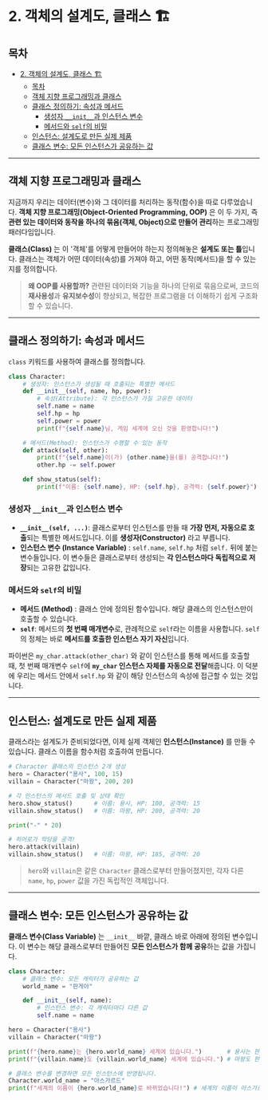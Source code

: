 # 2. 객체의 설계도, 클래스 🏗️

## 목차
- [2. 객체의 설계도, 클래스 🏗️](#2-객체의-설계도-클래스-️)
  - [목차](#목차)
  - [객체 지향 프로그래밍과 클래스](#객체-지향-프로그래밍과-클래스)
  - [클래스 정의하기: 속성과 메서드](#클래스-정의하기-속성과-메서드)
    - [생성자 `__init__`과 인스턴스 변수](#생성자-__init__과-인스턴스-변수)
    - [메서드와 `self`의 비밀](#메서드와-self의-비밀)
  - [인스턴스: 설계도로 만든 실제 제품](#인스턴스-설계도로-만든-실제-제품)
  - [클래스 변수: 모든 인스턴스가 공유하는 값](#클래스-변수-모든-인스턴스가-공유하는-값)

---

## 객체 지향 프로그래밍과 클래스

지금까지 우리는 데이터(변수)와 그 데이터를 처리하는 동작(함수)을 따로 다루었습니다. **객체 지향 프로그래밍(Object-Oriented Programming, OOP)**  은 이 두 가지, 즉 **관련 있는 데이터와 동작을 하나의 묶음(객체, Object)으로 만들어 관리**하는 프로그래밍 패러다임입니다.

**클래스(Class)**  는 이 '객체'를 어떻게 만들어야 하는지 정의해놓은 **설계도 또는 틀**입니다. 클래스는 객체가 어떤 데이터(속성)를 가져야 하고, 어떤 동작(메서드)을 할 수 있는지를 정의합니다.

> **왜 OOP를 사용할까?**
> 관련된 데이터와 기능을 하나의 단위로 묶음으로써, 코드의 **재사용성**과 **유지보수성**이 향상되고, 복잡한 프로그램을 더 이해하기 쉽게 구조화할 수 있습니다.

---

## 클래스 정의하기: 속성과 메서드

`class` 키워드를 사용하여 클래스를 정의합니다.

```python
class Character:
    # 생성자: 인스턴스가 생성될 때 호출되는 특별한 메서드
    def __init__(self, name, hp, power):
        # 속성(Attribute): 각 인스턴스가 가질 고유한 데이터
        self.name = name
        self.hp = hp
        self.power = power
        print(f"{self.name}님, 게임 세계에 오신 것을 환영합니다!")

    # 메서드(Method): 인스턴스가 수행할 수 있는 동작
    def attack(self, other):
        print(f"{self.name}이(가) {other.name}을(를) 공격합니다!")
        other.hp -= self.power

    def show_status(self):
        print(f"이름: {self.name}, HP: {self.hp}, 공격력: {self.power}")
```

### 생성자 `__init__`과 인스턴스 변수

- **`__init__(self, ...)`**: 클래스로부터 인스턴스를 만들 때 **가장 먼저, 자동으로 호출**되는 특별한 메서드입니다. 이를 **생성자(Constructor)**  라고 부릅니다.
- **인스턴스 변수 (Instance Variable)** : `self.name`, `self.hp` 처럼 `self.` 뒤에 붙는 변수들입니다. 이 변수들은 클래스로부터 생성되는 **각 인스턴스마다 독립적으로 저장**되는 고유한 값입니다.

### 메서드와 `self`의 비밀

- **메서드 (Method)** : 클래스 안에 정의된 함수입니다. 해당 클래스의 인스턴스만이 호출할 수 있습니다.
- **`self`**: 메서드의 **첫 번째 매개변수**로, 관례적으로 `self`라는 이름을 사용합니다. `self`의 정체는 바로 **메서드를 호출한 인스턴스 자기 자신**입니다.

파이썬은 `my_char.attack(other_char)` 와 같이 인스턴스를 통해 메서드를 호출할 때, 첫 번째 매개변수 `self`에 **`my_char` 인스턴스 자체를 자동으로 전달**해줍니다. 이 덕분에 우리는 메서드 안에서 `self.hp` 와 같이 해당 인스턴스의 속성에 접근할 수 있는 것입니다.

---

## 인스턴스: 설계도로 만든 실제 제품

클래스라는 설계도가 준비되었다면, 이제 실제 객체인 **인스턴스(Instance)**  를 만들 수 있습니다. 클래스 이름을 함수처럼 호출하여 만듭니다.

```python
# Character 클래스의 인스턴스 2개 생성
hero = Character("용사", 100, 15)
villain = Character("마왕", 200, 20)

# 각 인스턴스의 메서드 호출 및 상태 확인
hero.show_status()      # 이름: 용사, HP: 100, 공격력: 15
villain.show_status()   # 이름: 마왕, HP: 200, 공격력: 20

print("-" * 20)

# 히어로가 악당을 공격!
hero.attack(villain)
villain.show_status()   # 이름: 마왕, HP: 185, 공격력: 20
```
> `hero`와 `villain`은 같은 `Character` 클래스로부터 만들어졌지만, 각자 다른 `name`, `hp`, `power` 값을 가진 독립적인 객체입니다.

---

## 클래스 변수: 모든 인스턴스가 공유하는 값

**클래스 변수(Class Variable)**  는 `__init__` 바깥, 클래스 바로 아래에 정의된 변수입니다. 이 변수는 해당 클래스로부터 만들어진 **모든 인스턴스가 함께 공유**하는 값을 가집니다.

```python
class Character:
    # 클래스 변수: 모든 캐릭터가 공유하는 값
    world_name = "판게아"

    def __init__(self, name):
        # 인스턴스 변수: 각 캐릭터마다 다른 값
        self.name = name

hero = Character("용사")
villain = Character("마왕")

print(f"{hero.name}는 {hero.world_name} 세계에 있습니다.")       # 용사는 판게아 세계에 있습니다.
print(f"{villain.name}도 {villain.world_name} 세계에 있습니다.") # 마왕도 판게아 세계에 있습니다.

# 클래스 변수를 변경하면 모든 인스턴스에 반영됩니다.
Character.world_name = "아스가르드"
print(f"세계의 이름이 {hero.world_name}로 바뀌었습니다!") # 세계의 이름이 아스가르드로 바뀌었습니다!
```